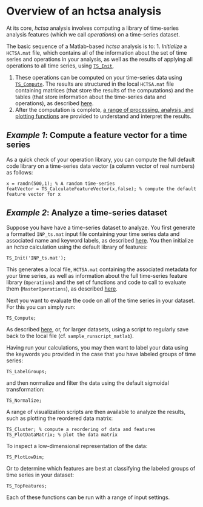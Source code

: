 # Overview of an hctsa analysis

At its core, _hctsa_ analysis involves computing a library of time-series analysis features \(which we call _operations_\) on a time-series dataset. 

The basic sequence of a Matlab-based _hctsa_ analysis is to: 1. _Initialize_ a `HCTSA.mat` file, which contains all of the information about the set of time series and operations in your analysis, as well as the results of applying all operations to all time series, using [`TS_Init`](../calculating/input_files.md),

1. These operations can be computed on your time-series data using [`TS_Compute`](../calculating/). The results are structured in the local `HCTSA.mat` file containing matrices \(that store the results of the computations\) and the tables \(that store information about the time-series data and operations\), as described [here](hctsa_structure.md).
2. After the computation is complete, [a range of processing, analysis, and plotting functions](../analyzing_visualizing/) are provided to understand and interpret the results.

## _Example 1_: Compute a feature vector for a time series

As a quick check of your operation library, you can compute the full default code library on a time-series data vector \(a column vector of real numbers\) as follows:

```text
x = randn(500,1); % A random time-series
featVector = TS_CalculateFeatureVector(x,false); % compute the default feature vector for x
```

## _Example 2_: Analyze a time-series dataset

Suppose you have have a time-series dataset to analyze. You first generate a formatted `INP_ts.mat` input file containing your time series data and associated name and keyword labels, as described [here](../calculating/input_files.md). You then initialize an _hctsa_ calculation using the default library of features:

```text
TS_Init('INP_ts.mat');
```

This generates a local file, `HCTSA.mat` containing the associated metadata for your time series, as well as information about the full time-series feature library \(`Operations`\) and the set of functions and code to call to evaluate them \(`MasterOperations`\), as described [here](hctsa_structure.md).

Next you want to evaluate the code on all of the time series in your dataset. For this you can simply run:

```text
TS_Compute;
```

As described [here](https://github.com/benfulcher/hctsaDocumentation/tree/71794292cac125d96004eacd0c1934c6feacd36b/running_computations/README.md), or, for larger datasets, using a script to regularly save back to the local file \(cf. `sample_runscript_matlab`\).

Having run your calculations, you may then want to label your data using the keywords you provided in the case that you have labeled groups of time series:

```text
TS_LabelGroups;
```

and then normalize and filter the data using the default sigmoidal transformation:

```text
TS_Normalize;
```

A range of visualization scripts are then available to analyze the results, such as plotting the reordered data matrix:

```text
TS_Cluster; % compute a reordering of data and features
TS_PlotDataMatrix; % plot the data matrix
```

To inspect a low-dimensional representation of the data:

```text
TS_PlotLowDim;
```

Or to determine which features are best at classifying the labeled groups of time series in your dataset:

```text
TS_TopFeatures;
```

Each of these functions can be run with a range of input settings.

